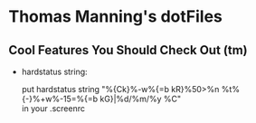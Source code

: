 Thomas Manning's dotFiles
=========================

Cool Features You Should Check Out (tm)
---------------------------------------

* hardstatus string:
	
	put
        hardstatus string "%{Ck}%-w%{=b kR}%50>%n %t%{-}%+w%-15=%{=b kG}|%d/%m/%y %C"    
	in your .screenrc 

